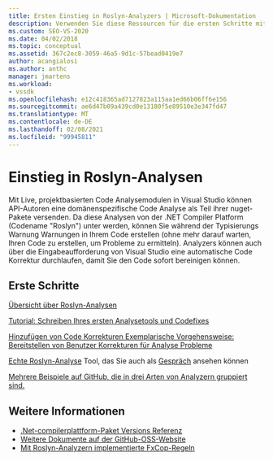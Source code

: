 ```yaml
---
title: Ersten Einstieg in Roslyn-Analyzers | Microsoft-Dokumentation
description: Verwenden Sie diese Ressourcen für die ersten Schritte mit Roslyn-Analyzern in Visual Studio. enthält ein Tutorial und einige Beispiele.
ms.custom: SEO-VS-2020
ms.date: 04/02/2018
ms.topic: conceptual
ms.assetid: 367c2ec8-3059-46a5-9d1c-57bead0419e7
author: acangialosi
ms.author: anthc
manager: jmartens
ms.workload:
- vssdk
ms.openlocfilehash: e12c418365ad7127823a115aa1ed66b06ff6e156
ms.sourcegitcommit: ae6d47b09a439cd0e13180f5e89510e3e347fd47
ms.translationtype: MT
ms.contentlocale: de-DE
ms.lasthandoff: 02/08/2021
ms.locfileid: "99945811"
---
```

# <a name="get-started-with-roslyn-analyzers"></a>Einstieg in Roslyn-Analysen

Mit Live, projektbasierten Code Analysemodulen in Visual Studio können API-Autoren eine domänenspezifische Code Analyse als Teil ihrer nuget-Pakete versenden. Da diese Analysen von der .NET Compiler Platform (Codename "Roslyn") unter werden, können Sie während der Typisierungs Warnung Warnungen in Ihrem Code erstellen (ohne mehr darauf warten, Ihren Code zu erstellen, um Probleme zu ermitteln). Analyzers können auch über die Eingabeaufforderung von Visual Studio eine automatische Code Korrektur durchlaufen, damit Sie den Code sofort bereinigen können.

## <a name="get-started"></a>Erste Schritte

[Übersicht über Roslyn-Analysen](../code-quality/roslyn-analyzers-overview.md)

[Tutorial: Schreiben Ihres ersten Analysetools und Codefixes](/dotnet/csharp/roslyn-sdk/tutorials/how-to-write-csharp-analyzer-code-fix)

[Hinzufügen von Code Korrekturen Exemplarische Vorgehensweise: Bereitstellen von Benutzer Korrekturen für Analyse Probleme](/archive/msdn-magazine/2015/february/csharp-adding-a-code-fix-to-your-roslyn-analyzer)

[Echte Roslyn-Analyse](../extensibility/roslyn-analyzers-and-code-aware-library-for-immutablearrays.md) Tool, das Sie auch als [Gespräch](https://channel9.msdn.com/events/Build/2015/3-725) ansehen können

[Mehrere Beispiele auf GitHub, die in drei Arten von Analyzern gruppiert sind.](https://github.com/dotnet/roslyn/blob/master/docs/analyzers/Analyzer%20Samples.md)

## <a name="see-also"></a>Weitere Informationen

- [.Net-compilerplattform-Paket Versions Referenz](roslyn-version-support.md)
- [Weitere Dokumente auf der GitHub-OSS-Website](https://github.com/dotnet/roslyn/tree/master/docs/analyzers)
- [Mit Roslyn-Analyzern implementierte FxCop-Regeln](../code-quality/fxcop-rule-port-status.md)
